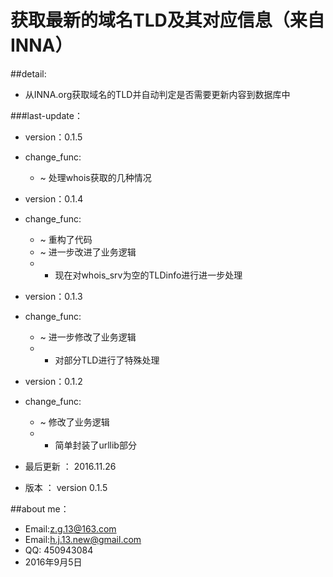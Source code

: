 # 获取最新的域名TLD及其对应信息（来自INNA）

     
##detail:  
* 从INNA.org获取域名的TLD并自动判定是否需要更新内容到数据库中


###last-update：
* version：0.1.5
* change_func:
	* ~ 处理whois获取的几种情况
	
* version：0.1.4
* change_func:
	* ~ 重构了代码
	* ~ 进一步改进了业务逻辑
	* + 现在对whois_srv为空的TLDinfo进行进一步处理

* version：0.1.3
* change_func:
	* ~ 进一步修改了业务逻辑
	* + 对部分TLD进行了特殊处理

* version：0.1.2
* change_func:
	* ~ 修改了业务逻辑
	* + 简单封装了urllib部分

* 最后更新 ： 2016.11.26
* 版本     ： version 0.1.5

##about me：

* Email:z.g.13@163.com 
* Email:h.j.13.new@gmail.com
* QQ: 450943084   
* 2016年9月5日